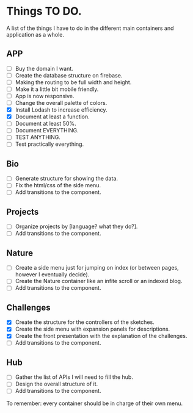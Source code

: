 # Things TO DO.

A list of the things I have to do in the different main containers and application as a whole.

## APP

- [ ] Buy the domain I want.
- [ ] Create the database structure on firebase.
- [ ] Making the routing to be full width and height.
- [ ] Make it a little bit mobile friendly.
- [ ] App is now responsive.
- [ ] Change the overall palette of colors.
- [x] Install Lodash to increase efficiency.
- [x] Document at least a function.
- [ ] Document at least 50%.
- [ ] Document EVERYTHING.
- [ ] TEST ANYTHING.
- [ ] Test practically everything.

## Bio

- [ ] Generate structure for showing the data.
- [ ] Fix the html/css of the side menu.
- [ ] Add transitions to the component.

## Projects

- [ ] Organize projects by [language? what they do?].
- [ ] Add transitions to the component.

## Nature

- [ ] Create a side menu just for jumping on index (or between pages, however I eventually decide).
- [ ] Create the Nature container like an infite scroll or an indexed blog.
- [ ] Add transitions to the component.

## Challenges

- [x] Create the structure for the controllers of the sketches.
- [x] Create the side menu with expansion panels for descriptions.
- [x] Create the front presentation with the explanation of the challenges.
- [ ] Add transitions to the component.

## Hub

- [ ] Gather the list of APIs I will need to fill the hub.
- [ ] Design the overall structure of it.
- [ ] Add transitions to the component.

To remember: every container should be in charge of their own menu.
